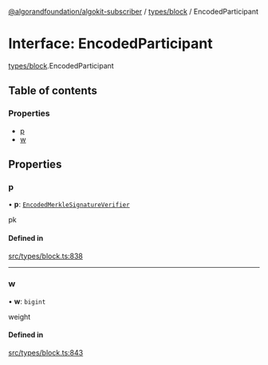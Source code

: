 [@algorandfoundation/algokit-subscriber](../README.md) / [types/block](../modules/types_block.md) / EncodedParticipant

# Interface: EncodedParticipant

[types/block](../modules/types_block.md).EncodedParticipant

## Table of contents

### Properties

- [p](types_block.EncodedParticipant.md#p)
- [w](types_block.EncodedParticipant.md#w)

## Properties

### p

• **p**: [`EncodedMerkleSignatureVerifier`](types_block.EncodedMerkleSignatureVerifier.md)

pk

#### Defined in

[src/types/block.ts:838](https://github.com/algorandfoundation/algokit-subscriber-ts/blob/main/src/types/block.ts#L838)

___

### w

• **w**: `bigint`

weight

#### Defined in

[src/types/block.ts:843](https://github.com/algorandfoundation/algokit-subscriber-ts/blob/main/src/types/block.ts#L843)
